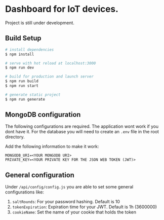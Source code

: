 # Dashboard for IoT devices.

Project is still under development.

## Build Setup

```bash
# install dependencies
$ npm install

# serve with hot reload at localhost:3000
$ npm run dev

# build for production and launch server
$ npm run build
$ npm run start

# generate static project
$ npm run generate
```

## MongoDB configuration

The following configurations are required. The application wont work if you dont have it.
For the database you will need to create an `.env` file in the root directory.

Add the following information to make it work:

    MONGODB_URI=<YOUR MONGODB URI>
    PRIVATE_KEY=<YOUR PRIVATE KEY FOR THE JSON WEB TOKEN (JWT)>

## General configuration

Under `/api/config/config.js` you are able to set some general configurations like:

1. `saltRounds`: For your password hashing. Default is 10
2. `tokenExpiration`: Expiration time for your JWT. Default is 1h (3600000)
3. `cookieName`: Set the name of your cookie that holds the token
